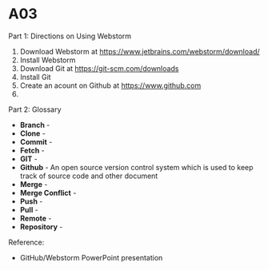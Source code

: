 # A03

Part 1: Directions on Using Webstorm
1. Download Webstorm at https://www.jetbrains.com/webstorm/download/ 
2. Install Webstorm
3. Download Git at https://git-scm.com/downloads
4. Install Git
5. Create an acount on Github at https://www.github.com
6. 

Part 2: Glossary

- **Branch** - 
- **Clone** -
- **Commit** -
- **Fetch** -
- **GIT** -
- **Github** - An open source version control system which is used to keep track of source code and other document
- **Merge** -
- **Merge Conflict** -
- **Push** -
- **Pull** -
- **Remote** -
- **Repository** -

Reference:
- GitHub/Webstorm PowerPoint presentation
